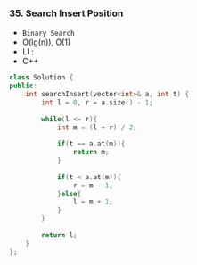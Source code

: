 ### 35. Search Insert Position
* `Binary Search`
* O(lg(n)), O(1)
* LI :
* C++
```cpp
class Solution {
public:
    int searchInsert(vector<int>& a, int t) {
        int l = 0, r = a.size() - 1;
        
        while(l <= r){
            int m = (l + r) / 2;
            
            if(t == a.at(m)){
                return m;
            }
            
            if(t < a.at(m)){
                r = m - 1;
            }else{
                l = m + 1;
            }
        }
        
        return l;
    }
};
```
